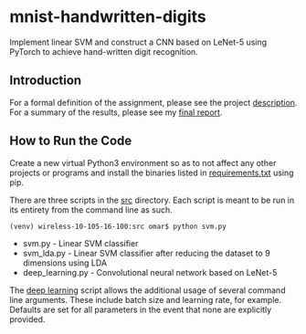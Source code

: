 # mnist-handwritten-digits
Implement linear SVM and construct a CNN based on LeNet-5 using PyTorch to achieve hand-written digit recognition.

## Introduction
 
For a formal definition of the assignment, please see the project [description](docs/proj02.pdf). For a summary of the results, please see my [final report](docs/final_report.pdf).

## How to Run the Code

Create a new virtual Python3 environment so as to not affect any other projects or programs and install the binaries listed in [requirements.txt](requirements.txt) using pip.

There are three scripts in the [src](src/) directory. Each script is meant to be run in its entirety from the command line as such.

```
(venv) wireless-10-105-16-100:src omar$ python svm.py
```

* svm.py - Linear SVM classifier
* svm_lda.py - Linear SVM classifier after reducing the dataset to 9 dimensions using LDA
* deep_learning.py - Convolutional neural network based on LeNet-5

The [deep learning](https://github.com/omikader/mnist-handwritten-digits/blob/master/src/deep_learning.py#L15-L30) script allows the additional usage of several command line arguments. These include batch size and learning rate, for example. Defaults are set for all parameters in the event that none are explicitly provided.
